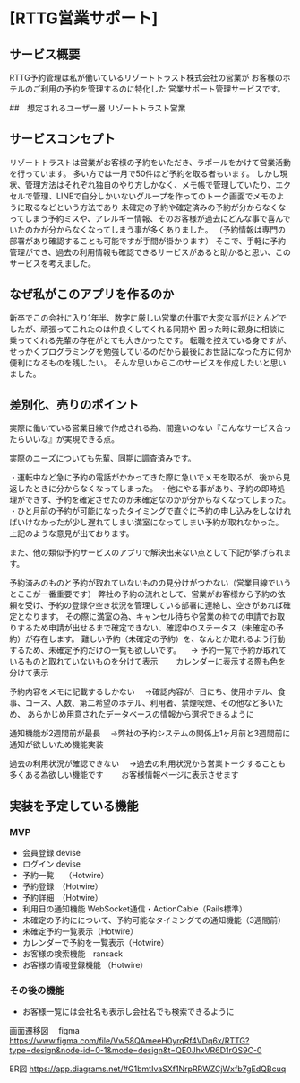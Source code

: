 # [RTTG営業サポート]

## サービス概要

RTTG予約管理は私が働いているリゾートトラスト株式会社の営業が
お客様のホテルのご利用の予約を管理するのに特化した
営業サポート管理サービスです。


##　想定されるユーザー層
リゾートトラスト営業

## サービスコンセプト
リゾートトラストは営業がお客様の予約をいただき、ラポールをかけて営業活動を行っています。
多い方では一月で50件ほど予約を取る者もいます。
しかし現状、管理方法はそれぞれ独自のやり方しかなく、メモ帳で管理していたり、エクセルで管理、LINEで自分しかいないグループを作ってのトーク画面でメモのように取るなどという方法であり
未確定の予約や確定済みの予約が分からなくなってしまう予約ミスや、アレルギー情報、そのお客様が過去にどんな事で喜んでいたのかが分からなくなってしまう事が多くありました。
（予約情報は専門の部署があり確認することも可能ですが手間が掛かります）
そこで、手軽に予約管理ができ、過去の利用情報も確認できるサービスがあると助かると思い、このサービスを考えました。



## なぜ私がこのアプリを作るのか
新卒でこの会社に入り1年半、数字に厳しい営業の仕事で大変な事がほとんどでしたが、頑張ってこれたのは仲良くしてくれる同期や
困った時に親身に相談に乗ってくれる先輩の存在がとても大きかったです。
転職を控えている身ですが、せっかくプログラミングを勉強しているのだから最後にお世話になった方に何か便利になるものを残したい。
そんな思いからこのサービスを作成したいと思いました。



## 差別化、売りのポイント
実際に働いている営業目線で作成される為、間違いのない『こんなサービス合ったらいいな』が実現できる点。

実際のニーズについても先輩、同期に調査済みです。

・運転中など急に予約の電話がかかってきた際に急いでメモを取るが、後から見返したときに分からなくなってしまった。
・他にやる事があり、予約の即時処理ができず、予約を確定させたのか未確定なのかが分からなくなってしまった。
・ひと月前の予約が可能になったタイミングで直ぐに予約の申し込みをしなければいけなかったが少し遅れてしまい満室になってしまい予約が取れなかった。
上記のような意見が出ております。

また、他の類似予約サービスのアプリで解決出来ない点として下記が挙げられます。

予約済みのものと予約が取れていないものの見分けがつかない（営業目線でいうとここが一番重要です）
弊社の予約の流れとして、営業がお客様から予約の依頼を受け、予約の登録や空き状況を管理している部署に連絡し、空きがあれば確定となります。
その際に満室の為、キャンセル待ちや営業の枠での申請でお取りするため申請が出せるまで確定できない、確認中のステータス（未確定の予約）が存在します。
難しい予約（未確定の予約）を、なんとか取れるよう行動するため、未確定予約だけの一覧も欲しいです。
　→ 予約一覧で予約が取れているものと取れていないものを分けて表示
　　カレンダーに表示する際も色を分けて表示

予約内容をメモに記載するしかない
　→確認内容が、日にち、使用ホテル、食事、コース、人数、第二希望のホテル、利用者、禁煙喫煙、その他など多いため、
あらかじめ用意されたデータベースの情報から選択できるように

通知機能が2週間前が最長
　→弊社の予約システムの関係上1ヶ月前と3週間前に通知が欲しいため機能実装

過去の利用状況が確認できない
　→過去の利用状況から営業トークすることも多くある為欲しい機能です
　　お客様情報ページに表示させます




## 実装を予定している機能
### MVP
* 会員登録 devise
* ログイン devise
* 予約一覧　 （Hotwire）
* 予約登録　（Hotwire）
* 予約詳細　（Hotwire）
* 利用日の通知機能  WebSocket通信・ActionCable（Rails標準）
* 未確定の予約にについて、予約可能なタイミングでの通知機能（3週間前）
* 未確定予約一覧表示（Hotwire）
* カレンダーで予約を一覧表示（Hotwire）
* お客様の検索機能　ransack
* お客様の情報登録機能 （Hotwire）

### その後の機能
* お客様一覧には会社名も表示し会社名でも検索できるように

画面遷移図　
figma https://www.figma.com/file/Vw58QAmeeH0yrqRf4VDq6x/RTTG?type=design&node-id=0-1&mode=design&t=QE0JhxVR6D1rQS9C-0

ER図
https://app.diagrams.net/#G1bmtIvaSXf1NrpRRWZCjWxfb7gEdQBcuq